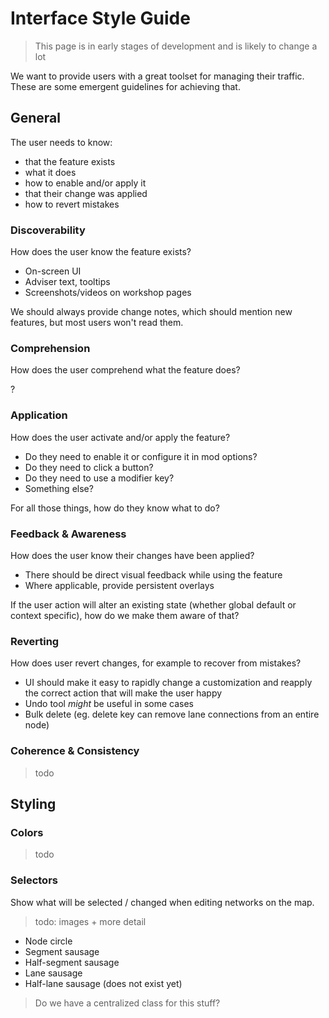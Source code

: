 # Interface Style Guide
> This page is in early stages of development and is likely to change a lot

We want to provide users with a great toolset for managing their traffic. These are some emergent guidelines for achieving that.

## General

The user needs to know:

* that the feature exists
* what it does
* how to enable and/or apply it
* that their change was applied
* how to revert mistakes

### Discoverability

How does the user know the feature exists?

* On-screen UI
* Adviser text, tooltips
* Screenshots/videos on workshop pages

We should always provide change notes, which should mention new features, but most users won't read them.

### Comprehension

How does the user comprehend what the feature does?

?

### Application

How does the user activate and/or apply the feature?

* Do they need to enable it or configure it in mod options?
* Do they need to click a button?
* Do they need to use a modifier key?
* Something else?

For all those things, how do they know what to do?

### Feedback & Awareness

How does the user know their changes have been applied?

* There should be direct visual feedback while using the feature
* Where applicable, provide persistent overlays

If the user action will alter an existing state (whether global default or context specific), how do we make them aware of that?

### Reverting

How does user revert changes, for example to recover from mistakes?

* UI should make it easy to rapidly change a customization and reapply the correct action that will make the user happy
* Undo tool _might_ be useful in some cases
* Bulk delete (eg. delete key can remove lane connections from an entire node)

### Coherence & Consistency

> todo

## Styling

### Colors

> todo

### Selectors

Show what will be selected / changed when editing networks on the map.

> todo: images + more detail

* Node circle
* Segment sausage
* Half-segment sausage
* Lane sausage
* Half-lane sausage (does not exist yet)

> Do we have a centralized class for this stuff?
 
